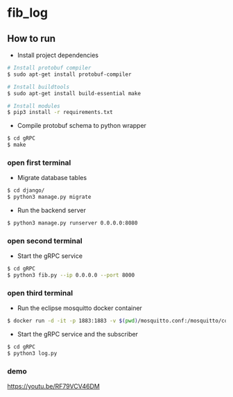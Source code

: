 # fib_log

## How to run

* Install project dependencies

```bash
# Install protobuf compiler
$ sudo apt-get install protobuf-compiler

# Install buildtools
$ sudo apt-get install build-essential make

# Install modules
$ pip3 install -r requirements.txt
```

* Compile protobuf schema to python wrapper

```bash
$ cd gRPC
$ make
```

### open first terminal

* Migrate database tables

```bash
$ cd django/
$ python3 manage.py migrate
```

* Run the backend server

```bash
$ python3 manage.py runserver 0.0.0.0:8080
```

### open second terminal

* Start the gRPC service

```bash
$ cd gRPC
$ python3 fib.py --ip 0.0.0.0 --port 8000
```

### open third terminal

* Run the eclipse mosquitto docker container

```bash
$ docker run -d -it -p 1883:1883 -v $(pwd)/mosquitto.conf:/mosquitto/config/mosquitto.conf eclipse-mosquitto
```

* Start the gRPC service and the subscriber

```bash
$ cd gRPC
$ python3 log.py
```

### demo

https://youtu.be/RF79VCV46DM
